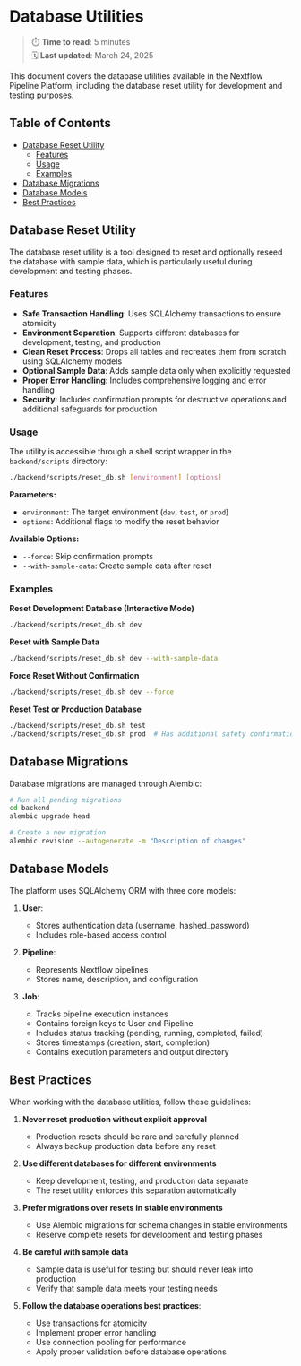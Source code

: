 # Database Utilities

> ⏱️ **Time to read**: 5 minutes  
> 🗓️ **Last updated**: March 24, 2025

This document covers the database utilities available in the Nextflow Pipeline Platform, including the database reset utility for development and testing purposes.

## Table of Contents

- [Database Reset Utility](#database-reset-utility)
  - [Features](#features)
  - [Usage](#usage)
  - [Examples](#examples)
- [Database Migrations](#database-migrations)
- [Database Models](#database-models)
- [Best Practices](#best-practices)

## Database Reset Utility

The database reset utility is a tool designed to reset and optionally reseed the database with sample data, which is particularly useful during development and testing phases.

### Features

- **Safe Transaction Handling**: Uses SQLAlchemy transactions to ensure atomicity
- **Environment Separation**: Supports different databases for development, testing, and production
- **Clean Reset Process**: Drops all tables and recreates them from scratch using SQLAlchemy models
- **Optional Sample Data**: Adds sample data only when explicitly requested
- **Proper Error Handling**: Includes comprehensive logging and error handling
- **Security**: Includes confirmation prompts for destructive operations and additional safeguards for production

### Usage

The utility is accessible through a shell script wrapper in the `backend/scripts` directory:

```bash
./backend/scripts/reset_db.sh [environment] [options]
```

**Parameters:**
- `environment`: The target environment (`dev`, `test`, or `prod`)
- `options`: Additional flags to modify the reset behavior

**Available Options:**
- `--force`: Skip confirmation prompts
- `--with-sample-data`: Create sample data after reset

### Examples

**Reset Development Database (Interactive Mode)**
```bash
./backend/scripts/reset_db.sh dev
```

**Reset with Sample Data**
```bash
./backend/scripts/reset_db.sh dev --with-sample-data
```

**Force Reset Without Confirmation**
```bash
./backend/scripts/reset_db.sh dev --force
```

**Reset Test or Production Database**
```bash
./backend/scripts/reset_db.sh test
./backend/scripts/reset_db.sh prod  # Has additional safety confirmations
```

## Database Migrations

Database migrations are managed through Alembic:

```bash
# Run all pending migrations
cd backend
alembic upgrade head

# Create a new migration
alembic revision --autogenerate -m "Description of changes"
```

## Database Models

The platform uses SQLAlchemy ORM with three core models:

1. **User**:
   - Stores authentication data (username, hashed_password)
   - Includes role-based access control

2. **Pipeline**:
   - Represents Nextflow pipelines
   - Stores name, description, and configuration

3. **Job**:
   - Tracks pipeline execution instances
   - Contains foreign keys to User and Pipeline
   - Includes status tracking (pending, running, completed, failed)
   - Stores timestamps (creation, start, completion)
   - Contains execution parameters and output directory

## Best Practices

When working with the database utilities, follow these guidelines:

1. **Never reset production without explicit approval**
   - Production resets should be rare and carefully planned
   - Always backup production data before any reset

2. **Use different databases for different environments**
   - Keep development, testing, and production data separate
   - The reset utility enforces this separation automatically

3. **Prefer migrations over resets in stable environments**
   - Use Alembic migrations for schema changes in stable environments
   - Reserve complete resets for development and testing phases

4. **Be careful with sample data**
   - Sample data is useful for testing but should never leak into production
   - Verify that sample data meets your testing needs

5. **Follow the database operations best practices**:
   - Use transactions for atomicity
   - Implement proper error handling
   - Use connection pooling for performance
   - Apply proper validation before database operations
